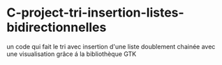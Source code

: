 # C-project-tri-insertion-listes-bidirectionnelles
un code qui fait le tri  avec insertion d'une liste doublement chainée avec une visualisation grâce  á la bibliothèque GTK
